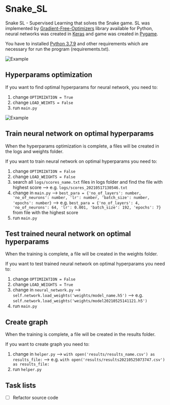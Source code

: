 # Snake_SL
Snake SL - Supervised Learning that solves the Snake game. SL was implemented by [Gradient-Free-Optimizers](https://github.com/SimonBlanke/Gradient-Free-Optimizers) library available for Python, neural networks was created in [Keras](https://keras.io/) and game was created in [Pygame](https://www.pygame.org/news).

You have to installed [Python 3.7.9](https://www.python.org/downloads/release/python-379/) and other requirements which are necessary for run the program (requirements.txt).

![Example](https://github.com/petomuro/Snake_SL/blob/main/Game.PNG)

## Hyperparams optimization
If you want to find optimal hyperparams for neural network, you need to: 
  1. change `OPTIMIZATION = True`
  2. change `LOAD_WEIHTS = False`
  3. run `main.py`

![Example](https://github.com/petomuro/Snake_SL/blob/main/Training_final_100k.png)

## Train neural network on optimal hyperparams
When the hyperparams optimization is complete, a files will be created in the logs and weights folder. 

If you want to train neural network on optimal hyperparams you need to:
  1. change `OPTIMIZATION = False`
  2. change `LOAD_WEIGHTS = False`
  3. search all `logs/scores_name.txt` files in logs folder and find the file with highest score --> e.g. `logs/scores_20210517130546.txt`
  4. change in `main.py` --> `best_para = {'no_of_layers': number, 'no_of_neurons': number, 'lr': number, 'batch_size': number, 'epochs': number}` --> e.g. `best_para = {'no_of_layers': 4, 'no_of_neurons': 64, 'lr': 0.001, 'batch_size': 192, 'epochs': 7}` from file with the highest score
  5. run `main.py`

## Test trained neural network on optimal hyperparams
When the training is complete, a file will be created in the weights folder. 

If you want to test trained neural network on optimal hyperparams you need to:
  1. change `OPTIMIZATION = False`
  2. change `LOAD_WEIGHTS = True`
  3. change in `neural_network.py` --> `self.network.load_weights('weights/model_name.h5')` --> e.g. `self.network.load_weights('weights/model20210525141121.h5')`
  4. run `main.py`

## Create graph
When the training is complete, a file will be created in the results folder.

If you want to create graph you need to: 
  1. change in `helper.py` --> `with open('results/results_name.csv') as results_file:` --> e.g. `with open('results/results20210525073747.csv') as results_file:`
  2. run `helper.py`

## Task lists
- [ ] Refactor source code

